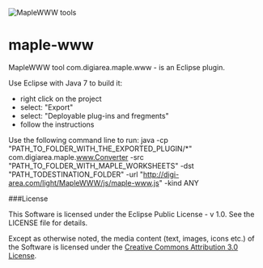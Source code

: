 ![MapleWWW tools](http://digi-area.com/images/light/maplewww/logo.png)

maple-www
=========

MapleWWW tool com.digiarea.maple.www - is an Eclipse plugin.

Use Eclipse with Java 7 to build it: 
- right click on the project
- select: "Export"
- select: "Deployable plug-ins and fregments"
- follow the instructions

Use the following command line to run:
java -cp "PATH_TO_FOLDER_WITH_THE_EXPORTED_PLUGIN/*" com.digiarea.maple.www.Converter
-src "PATH_TO_FOLDER_WITH_MAPLE_WORKSHEETS"
-dst "PATH_TODESTINATION_FOLDER"
-url "http://digi-area.com/light/MapleWWW/js/maple-www.js"
-kind ANY


###License

This Software is licensed under the Eclipse Public License - v 1.0. See the LICENSE file for details.

Except as otherwise noted, the media content (text, images, icons etc.) of the Software is licensed under the 
[Creative Commons Attribution 3.0 License](http://creativecommons.org/licenses/by/3.0/).
